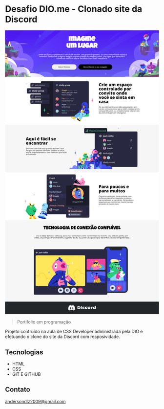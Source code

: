 # Desafio DIO.me - Clonado site da Discord 

![preview](./.github/screencapture_discord.png)

> Portifolio em programação

Projeto contruído na aula de CSS Developer administrada pela DIO e efetuando o clone do site da Discord com resposividade.

## Tecnologias

- HTML
- CSS
- GIT E GITHUB

## Contato
andersondlz2009@gmail.com